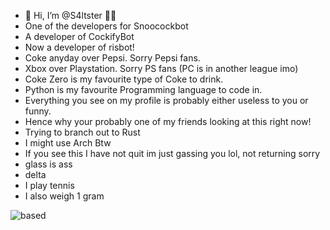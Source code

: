 - 👋 Hi, I’m @S4ltster 🧂🧂
- One of the developers for Snoocockbot 
- A developer of CockifyBot
- Now a developer of risbot!
- Coke anyday over Pepsi. Sorry Pepsi fans.
- Xbox over Playstation. Sorry PS fans (PC is in another league imo)
- Coke Zero is my favourite type of Coke to drink.
- Python is my favourite Programming language to code in.
- Everything you see on my profile is probably either useless to you or funny.
- Hence why your probably one of my friends looking at this right now!
- Trying to branch out to Rust
- I might use Arch Btw
- If you see this I have not quit im just gassing you lol, not returning sorry
- glass is ass
- delta
- I play tennis
- I also weigh 1 gram

![based](https://www.serebii.net/swordshield/pokemon/380.png)




<!---
S4ltster/S4ltster is a ✨ special ✨ repository because its `README.md` (this file) appears on your GitHub profile.
You can click the Preview link to take a look at your changes.
--->
